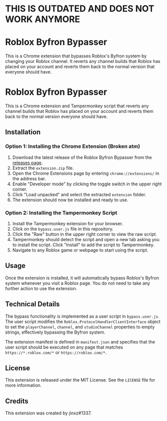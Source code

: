 # THIS IS OUTDATED AND DOES NOT WORK ANYMORE
# Roblox Byfron Bypasser

This is a Chrome extension that bypasses Roblox's Byfron system by changing your Roblox channel. It reverts any channel builds that Roblox has placed on your account and reverts them back to the normal version that everyone should have.

# Roblox Byfron Bypasser

This is a Chrome extension and Tampermonkey script that reverts any channel builds that Roblox has placed on your account and reverts them back to the normal version everyone should have.

## Installation

### Option 1: Installing the Chrome Extension (Broken atm)

1. Download the latest release of the Roblox Byfron Bypasser from the [releases page](https://github.com/USERNAME/REPOSITORY/releases).
2. Extract the `extension.zip` file.
3. Open the Chrome Extensions page by entering `chrome://extensions/` in the address bar.
4. Enable "Developer mode" by clicking the toggle switch in the upper right corner.
5. Click "Load unpacked" and select the extracted `extension` folder.
6. The extension should now be installed and ready to use.

### Option 2: Installing the Tampermonkey Script

1. Install the Tampermonkey extension for your browser.
2. Click on the `bypass.user.js` file in this repository.
3. Click the "Raw" button in the upper right corner to view the raw script.
4. Tampermonkey should detect the script and open a new tab asking you to install the script. Click "Install" to add the script to Tampermonkey.
5. Navigate to any Roblox game or webpage to start using the script.


## Usage

Once the extension is installed, it will automatically bypass Roblox's Byfron system whenever you visit a Roblox page. You do not need to take any further action to use the extension.

## Technical Details

The bypass functionality is implemented as a user script in `bypass.user.js`. The user script modifies the `Roblox.ProtocolHandlerClientInterface` object to set the `playerChannel`, `channel`, and `studioChannel` properties to empty strings, effectively bypassing the Byfron system.

The extension manifest is defined in `manifest.json` and specifies that the user script should be executed on any page that matches `https://*.roblox.com/*` or `https://roblox.com/*`.

## License

This extension is released under the MIT License. See the `LICENSE` file for more information.

## Credits

This extension was created by jinxz#1337.
